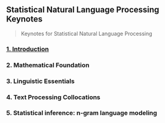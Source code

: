 ## Statistical Natural Language Processing Keynotes

> Keynotes for Statistical Natural Language Processing

### [1. Introduction](/Introduction/)

### 2. Mathematical Foundation

### 3. Linguistic Essentials

### 4. Text Processing Collocations

### 5. Statistical inference: n-gram language modeling
